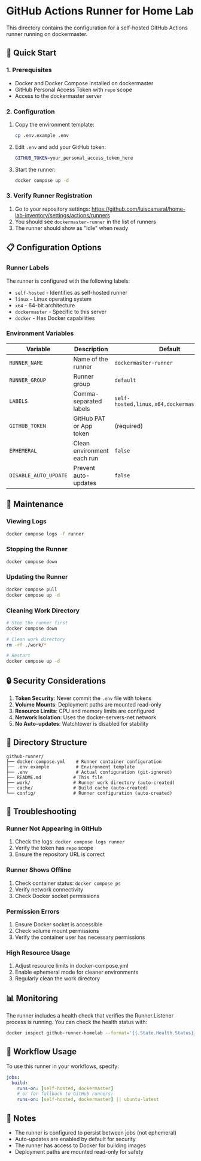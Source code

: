 # GitHub Actions Runner for Home Lab

This directory contains the configuration for a self-hosted GitHub Actions runner running on dockermaster.

## 🚀 Quick Start

### 1. Prerequisites
- Docker and Docker Compose installed on dockermaster
- GitHub Personal Access Token with `repo` scope
- Access to the dockermaster server

### 2. Configuration

1. Copy the environment template:
   ```bash
   cp .env.example .env
   ```

2. Edit `.env` and add your GitHub token:
   ```bash
   GITHUB_TOKEN=your_personal_access_token_here
   ```

3. Start the runner:
   ```bash
   docker compose up -d
   ```

### 3. Verify Runner Registration

1. Go to your repository settings: https://github.com/luiscamaral/home-lab-inventory/settings/actions/runners
2. You should see `dockermaster-runner` in the list of runners
3. The runner should show as "Idle" when ready

## 📋 Configuration Options

### Runner Labels
The runner is configured with the following labels:
- `self-hosted` - Identifies as self-hosted runner
- `linux` - Linux operating system
- `x64` - 64-bit architecture
- `dockermaster` - Specific to this server
- `docker` - Has Docker capabilities

### Environment Variables

| Variable | Description | Default |
|----------|-------------|---------|
| `RUNNER_NAME` | Name of the runner | `dockermaster-runner` |
| `RUNNER_GROUP` | Runner group | `default` |
| `LABELS` | Comma-separated labels | `self-hosted,linux,x64,dockermaster,docker` |
| `GITHUB_TOKEN` | GitHub PAT or App token | (required) |
| `EPHEMERAL` | Clean environment each run | `false` |
| `DISABLE_AUTO_UPDATE` | Prevent auto-updates | `false` |

## 🔧 Maintenance

### Viewing Logs
```bash
docker compose logs -f runner
```

### Stopping the Runner
```bash
docker compose down
```

### Updating the Runner
```bash
docker compose pull
docker compose up -d
```

### Cleaning Work Directory
```bash
# Stop the runner first
docker compose down

# Clean work directory
rm -rf ./work/*

# Restart
docker compose up -d
```

## 🔒 Security Considerations

1. **Token Security**: Never commit the `.env` file with tokens
2. **Volume Mounts**: Deployment paths are mounted read-only
3. **Resource Limits**: CPU and memory limits are configured
4. **Network Isolation**: Uses the docker-servers-net network
5. **No Auto-updates**: Watchtower is disabled for stability

## 📁 Directory Structure

```
github-runner/
├── docker-compose.yml    # Runner container configuration
├── .env.example          # Environment template
├── .env                  # Actual configuration (git-ignored)
├── README.md            # This file
├── work/                # Runner work directory (auto-created)
├── cache/               # Build cache (auto-created)
└── config/              # Runner configuration (auto-created)
```

## 🚨 Troubleshooting

### Runner Not Appearing in GitHub
1. Check the logs: `docker compose logs runner`
2. Verify the token has `repo` scope
3. Ensure the repository URL is correct

### Runner Shows Offline
1. Check container status: `docker compose ps`
2. Verify network connectivity
3. Check Docker socket permissions

### Permission Errors
1. Ensure Docker socket is accessible
2. Check volume mount permissions
3. Verify the container user has necessary permissions

### High Resource Usage
1. Adjust resource limits in docker-compose.yml
2. Enable ephemeral mode for cleaner environments
3. Regularly clean the work directory

## 📊 Monitoring

The runner includes a health check that verifies the Runner.Listener process is running. You can check the health status with:

```bash
docker inspect github-runner-homelab --format='{{.State.Health.Status}}'
```

## 🔄 Workflow Usage

To use this runner in your workflows, specify:

```yaml
jobs:
  build:
    runs-on: [self-hosted, dockermaster]
    # or for fallback to GitHub runners:
    runs-on: [self-hosted, dockermaster] || ubuntu-latest
```

## 📝 Notes

- The runner is configured to persist between jobs (not ephemeral)
- Auto-updates are enabled by default for security
- The runner has access to Docker for building images
- Deployment paths are mounted read-only for safety
